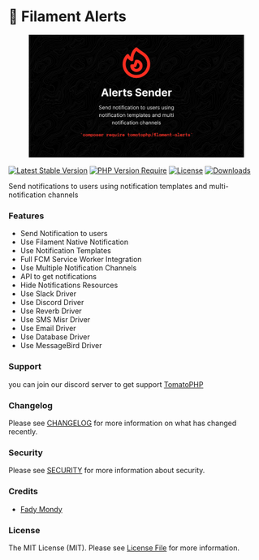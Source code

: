 # 📢 Filament Alerts

<figure><img src="../../.gitbook/assets/3x1io-tomato-alerts.jpg" alt=""><figcaption></figcaption></figure>

[![Latest Stable Version](https://camo.githubusercontent.com/3a13cc199f2644896af15b7b3c3048680fe93b0ab5d5e8c362d9c60e4ead2b09/68747470733a2f2f706f7365722e707567782e6f72672f746f6d61746f7068702f66696c616d656e742d616c657274732f76657273696f6e2e737667)](https://packagist.org/packages/tomatophp/filament-alerts) [![PHP Version Require](https://camo.githubusercontent.com/66b2e0ef09a3ab4f70a354aeac76d84668e44f951f60ed1e4cc200a672d29c9e/687474703a2f2f706f7365722e707567782e6f72672f746f6d61746f7068702f66696c616d656e742d616c657274732f726571756972652f706870)](https://packagist.org/packages/tomatophp/filament-alerts) [![License](https://camo.githubusercontent.com/bb23da7255ea4f2f56fd27f585f7c63f3cc67c3098f6841e800ea4a97920eeda/68747470733a2f2f706f7365722e707567782e6f72672f746f6d61746f7068702f66696c616d656e742d616c657274732f6c6963656e73652e737667)](https://packagist.org/packages/tomatophp/filament-alerts) [![Downloads](https://camo.githubusercontent.com/7965b98c77f58ac989246b4c1480a9c88b93252a6701a7906de620abec7f0c4c/68747470733a2f2f706f7365722e707567782e6f72672f746f6d61746f7068702f66696c616d656e742d616c657274732f642f746f74616c2e737667)](https://packagist.org/packages/tomatophp/filament-alerts)

Send notifications to users using notification templates and multi-notification channels

### Features

* Send Notification to users
* Use Filament Native Notification
* Use Notification Templates
* Full FCM Service Worker Integration
* Use Multiple Notification Channels
* API to get notifications
* Hide Notifications Resources
* Use Slack Driver
* Use Discord Driver
* Use Reverb Driver
* Use SMS Misr Driver
* Use Email Driver
* Use Database Driver
* Use MessageBird Driver

### Support

you can join our discord server to get support [TomatoPHP](https://discord.gg/Xqmt35Uh)

### Changelog

Please see [CHANGELOG](https://github.com/tomatophp/filament-alerts/blob/master/CHANGELOG.md) for more information on what has changed recently.

### Security

Please see [SECURITY](https://github.com/tomatophp/filament-alerts/blob/master/SECURITY.md) for more information about security.

### Credits

* [Fady Mondy](mailto:info@3x1.io)

### License

The MIT License (MIT). Please see [License File](https://github.com/tomatophp/filament-alerts/blob/master/LICENSE.md) for more information.
